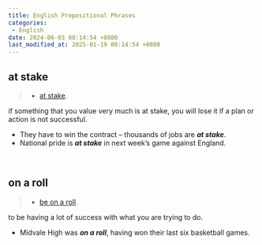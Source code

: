 ```yaml
---
title: English Prepositional Phrases
categories: 
 - English
date: 2024-06-03 00:14:54 +0800
last_modified_at: 2025-01-19 00:14:54 +0800
---
```


## at stake

> - [at stake](https://www.ldoceonline.com/dictionary/at-stake).

if something that you value very much is at stake, you will lose it if a plan or action is not successful.

- They have to win the contract – thousands of jobs are ***at stake***.
- National pride is ***at stake*** in next week’s game against England.

<br>

## on a roll

> - [be on a roll](https://www.ldoceonline.com/dictionary/be-on-a-roll).

to be having a lot of success with what you are trying to do.

- Midvale High was ***on a roll***, having won their last six basketball games.

<br>